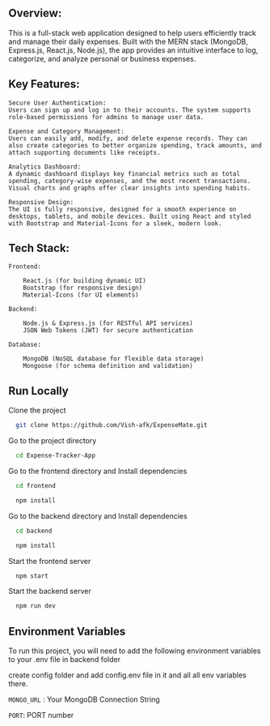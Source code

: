 ## Overview:

This is a full-stack web application designed to help users efficiently track and manage their daily expenses. Built with the MERN stack (MongoDB, Express.js, React.js, Node.js), the app provides an intuitive interface to log, categorize, and analyze personal or business expenses.

## Key Features:

    Secure User Authentication:
    Users can sign up and log in to their accounts. The system supports role-based permissions for admins to manage user data.

    Expense and Category Management:
    Users can easily add, modify, and delete expense records. They can also create categories to better organize spending, track amounts, and attach supporting documents like receipts.

    Analytics Dashboard:
    A dynamic dashboard displays key financial metrics such as total spending, category-wise expenses, and the most recent transactions. Visual charts and graphs offer clear insights into spending habits.

    Responsive Design:
    The UI is fully responsive, designed for a smooth experience on desktops, tablets, and mobile devices. Built using React and styled with Bootstrap and Material-Icons for a sleek, modern look.

## Tech Stack:

    Frontend:

        React.js (for building dynamic UI)
        Bootstrap (for responsive design)
        Material-Icons (for UI elements)

    Backend:

        Node.js & Express.js (for RESTful API services)
        JSON Web Tokens (JWT) for secure authentication

    Database:

        MongoDB (NoSQL database for flexible data storage)
        Mongoose (for schema definition and validation)

## Run Locally

Clone the project

```bash
  git clone https://github.com/Vish-afk/ExpenseMate.git
```

Go to the project directory

```bash
  cd Expense-Tracker-App
```

Go to the frontend directory and Install dependencies

```bash
  cd frontend
```

```bash
  npm install
```

Go to the backend directory and Install dependencies

```bash
  cd backend
```

```bash
  npm install
```

Start the frontend server

```bash
  npm start
```

Start the backend server

```bash
  npm run dev
```

## Environment Variables

To run this project, you will need to add the following environment variables to your .env file in backend folder

create config folder and add config.env file in it and all all env variables there.

`MONGO_URL` : Your MongoDB Connection String

`PORT`: PORT number
